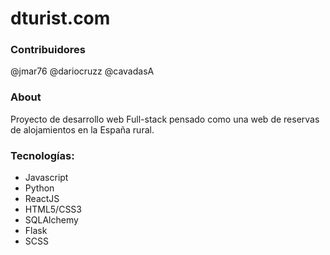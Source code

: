 # dturist.com

### Contribuidores
@jmar76
@dariocruzz
@cavadasA

### About
Proyecto de desarrollo web Full-stack pensado como una web de reservas de alojamientos en la España rural.

### Tecnologías:
- Javascript
- Python
- ReactJS
- HTML5/CSS3
- SQLAlchemy
- Flask
- SCSS
